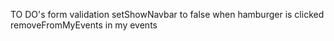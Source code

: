 TO DO's
form validation
setShowNavbar to false when hamburger is clicked
removeFromMyEvents in my events
